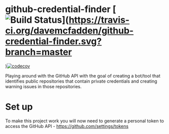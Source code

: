 # github-credential-finder [![Build Status](https://travis-ci.org/davemcfadden/github-credential-finder.svg?branch=master)](https://travis-ci.org/davemcfadden/github-credential-finder.svg?branch=master
)[![codecov](https://codecov.io/gh/davemcfadden/github-credential-finder/branch/master/graph/badge.svg)](https://codecov.io/gh/davemcfadden/github-credential-finder)

Playing around with the GitHub API with the goal of creating a bot/tool that identifies public repositories that contain private credentials and creating warning issues in those repositories.

# Set up
To make this project work you will now need to generate a personal token to access the GitHub API - https://github.com/settings/tokens

